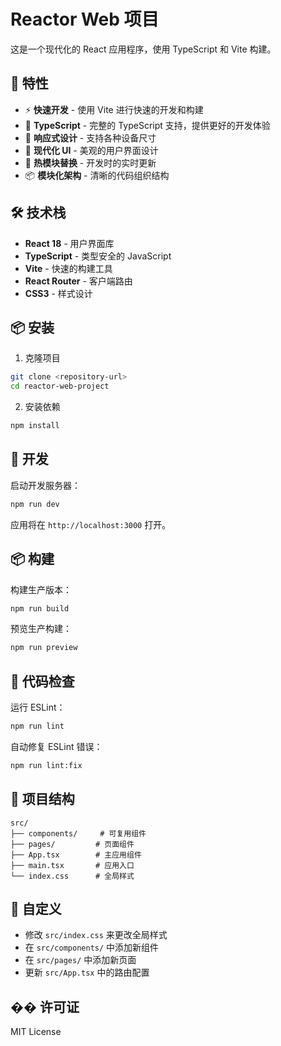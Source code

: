 # Reactor Web 项目

这是一个现代化的 React 应用程序，使用 TypeScript 和 Vite 构建。

## 🚀 特性

- ⚡ **快速开发** - 使用 Vite 进行快速的开发和构建
- 🔧 **TypeScript** - 完整的 TypeScript 支持，提供更好的开发体验
- 📱 **响应式设计** - 支持各种设备尺寸
- 🎨 **现代化 UI** - 美观的用户界面设计
- 🚀 **热模块替换** - 开发时的实时更新
- 📦 **模块化架构** - 清晰的代码组织结构

## 🛠️ 技术栈

- **React 18** - 用户界面库
- **TypeScript** - 类型安全的 JavaScript
- **Vite** - 快速的构建工具
- **React Router** - 客户端路由
- **CSS3** - 样式设计

## 📦 安装

1. 克隆项目
```bash
git clone <repository-url>
cd reactor-web-project
```

2. 安装依赖
```bash
npm install
```

## 🚀 开发

启动开发服务器：
```bash
npm run dev
```

应用将在 `http://localhost:3000` 打开。

## 📦 构建

构建生产版本：
```bash
npm run build
```

预览生产构建：
```bash
npm run preview
```

## 🔧 代码检查

运行 ESLint：
```bash
npm run lint
```

自动修复 ESLint 错误：
```bash
npm run lint:fix
```

## 📁 项目结构

```
src/
├── components/     # 可复用组件
├── pages/         # 页面组件
├── App.tsx        # 主应用组件
├── main.tsx       # 应用入口
└── index.css      # 全局样式
```

## 🎨 自定义

- 修改 `src/index.css` 来更改全局样式
- 在 `src/components/` 中添加新组件
- 在 `src/pages/` 中添加新页面
- 更新 `src/App.tsx` 中的路由配置

## �� 许可证

MIT License 